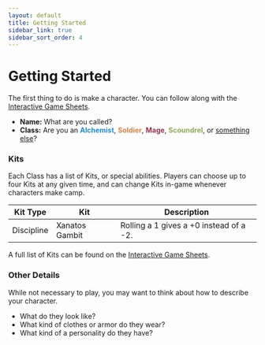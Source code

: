 ```yaml
---
layout: default
title: Getting Started
sidebar_link: true
sidebar_sort_order: 4
---
```


# Getting Started

The first thing to do is make a character. You can follow along with the [Interactive Game Sheets](https://docs.google.com/spreadsheets/d/1cszUt5nCQ3Ratx0WtV-eOjfYNuY5bkYliWcnlYpqMAc/edit?usp=sharing).

* **Name:** What are you called?
* **Class:** Are you an **<span style="color:#268bd2">Alchemist</span>**, **<span style="color:#d28445">Soldier</span>**, **<span style="color:#953553">Mage</span>**, **<span style="color:#90a959">Scoundrel</span>**, or [something else](hybrid_classes.md)?

### Kits

Each Class has a list of Kits, or special abilities. Players can choose up to four Kits at any given time, and can change Kits in-game whenever characters make camp.

| Kit Type   | Kit            | Description                             |
| ---------- | -------------- | --------------------------------------- |
| Discipline | Xanatos Gambit | Rolling a 1 gives a +0 instead of a -2. |

A full list of Kits can be found on the [Interactive Game Sheets]((https://docs.google.com/spreadsheets/d/1cszUt5nCQ3Ratx0WtV-eOjfYNuY5bkYliWcnlYpqMAc/edit?usp=sharing)).

### Other Details

While not necessary to play, you may want to think about how to describe your character.

* What do they look like?
* What kind of clothes or armor do they wear?
* What kind of a personality do they have?

